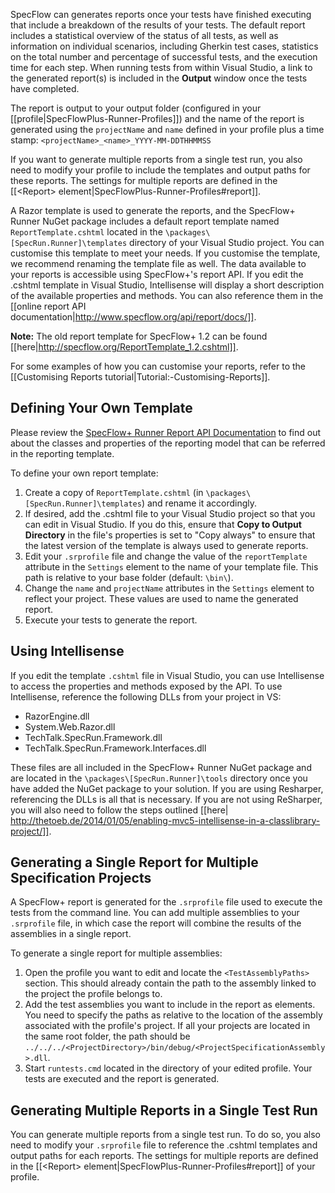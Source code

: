 SpecFlow can generates reports once your tests have finished executing that include a breakdown of the results of your tests. The default report includes a statistical overview of the status of all tests, as well as information on individual scenarios, including Gherkin test cases, statistics on the total number and percentage of successful tests, and the execution time for each step. When running tests from within Visual Studio, a link to the generated report(s) is included in the **Output** window once the tests have completed.

The report is output to your output folder (configured in your [[profile|SpecFlowPlus-Runner-Profiles]]) and the name of the report is generated using the `projectName` and `name` defined in your profile plus a time stamp:
`<projectName>_<name>_YYYY-MM-DDTHHMMSS`

If you want to generate multiple reports from a single test run, you also need to modify your profile to include the templates and output paths for these reports. The settings for multiple reports are defined in the [[&lt;Report> element|SpecFlowPlus-Runner-Profiles#report]].

A Razor template is used to generate the reports, and the SpecFlow+ Runner NuGet package includes a default report template named ` ReportTemplate.cshtml` located in the `\packages\[SpecRun.Runner]\templates` directory of your Visual Studio project. You can customise this template to meet your needs. If you customise the template, we recommend renaming the template file as well. The data available to your reports is accessible using SpecFlow+'s report API. If you edit the .cshtml template in Visual Studio, Intellisense will display a short description of the available properties and methods. You can also reference them in the [[online report API documentation|http://www.specflow.org/api/report/docs/]].

**Note:** The old report template for SpecFlow+ 1.2 can be found [[here|http://specflow.org/ReportTemplate_1.2.cshtml]].

For some examples of how you can customise your reports, refer to the [[Customising Reports tutorial|Tutorial:-Customising-Reports]].

## Defining Your Own Template

Please review the [SpecFlow+ Runner Report API Documentation](http://www.specflow.org/api/report/docs/) to find out about the classes and properties of the reporting model that can be referred in the reporting template.

To define your own report template:

1. Create a copy of `ReportTemplate.cshtml` (in `\packages\[SpecRun.Runner]\templates`) and rename it accordingly.
1. If desired, add the .cshtml file to your Visual Studio project so that you can edit in Visual Studio. If you do this, ensure that **Copy to Output Directory** in the file's properties is set to "Copy always" to ensure that the latest version of the template is always used to generate reports.
1. Edit your `.srprofile` file and change the value of the `reportTemplate` attribute in the `Settings` element to the name of your template file. This path is relative to your base folder (default: `\bin\`).
1. Change the `name` and `projectName` attributes in the `Settings` element to reflect your project. These values are used to name the generated report.
1. Execute your tests to generate the report.

## Using Intellisense
If you edit the template `.cshtml` file in Visual Studio, you can use Intellisense to access the properties and methods exposed by the API. To use Intellisense, reference the following DLLs from your project in VS:

* RazorEngine.dll
* System.Web.Razor.dll
* TechTalk.SpecRun.Framework.dll
* TechTalk.SpecRun.Framework.Interfaces.dll

These files are all included in the SpecFlow+ Runner NuGet package and are located in the `\packages\[SpecRun.Runner]\tools` directory once you have added the NuGet package to your solution.
If you are using Resharper, referencing the DLLs is all that is necessary. If you are not using ReSharper, you will also need to follow the steps outlined [[here| http://thetoeb.de/2014/01/05/enabling-mvc5-intellisense-in-a-classlibrary-project/]].

## Generating a Single Report for Multiple Specification Projects
A SpecFlow+ report is generated for the `.srprofile` file used to execute the tests from the command line. You can add multiple assemblies to your `.srprofile` file, in which case the report will combine the results of the assemblies in a single report.

To generate a single report for multiple assemblies:  

1. Open the profile you want to edit and locate the `<TestAssemblyPaths>` section. This should already contain the path to the assembly linked to the project the profile belongs to.  
1. Add the test assemblies you want to include in the report as <TestAssemblyPath> elements. You need to specify the paths as relative to the location of the assembly associated with the profile's project. If all your projects are located in the same root folder, the path should be `../../../<ProjectDirectory>/bin/debug/<ProjectSpecificationAssembly>.dll`.  
1. Start `runtests.cmd` located in the directory of your edited profile. Your tests are executed and the report is generated.  

## Generating Multiple Reports in a Single Test Run
You can generate multiple reports from a single test run. To do so, you also need to modify your `.srprofile` file to reference the .cshtml templates and output paths for each reports. The settings for multiple reports are defined in the [[&lt;Report> element|SpecFlowPlus-Runner-Profiles#report]] of your profile.